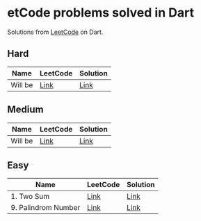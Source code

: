 # etCode problems solved in Dart

Solutions from [LeetCode](https://leetcode.com/) on Dart.


## Hard

| Name                                        | LeetCode                                                         | Solution                                          |
|---------------------------------------------|------------------------------------------------------------------|---------------------------------------------------|
| Will be                                     | [Link]()                                                         | [Link]()                                          |

## Medium

| Name                                        | LeetCode                                                         | Solution                                          |
|---------------------------------------------|------------------------------------------------------------------|---------------------------------------------------|
| Will be                                     | [Link]()                                                         | [Link]()                                          |

## Easy

| Name                                        | LeetCode                                                          | Solution                                         |
|---------------------------------------------|-------------------------------------------------------------------|--------------------------------------------------|
| 1. Two Sum                                  | [Link](https://leetcode.com/problems/two-sum/)                    | [Link](./easy/two_sum.dart)                      |
| 9. Palindrom Number                         | [Link](https://leetcode.com/problems/palindrome-number/)          | [Link](./easy/palindrom_number.dart)             |

